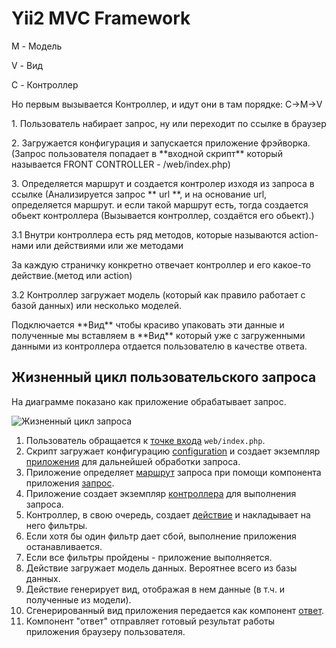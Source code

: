 <h1>Yii2 MVC Framework</h1>
<p>M - Модель</p>
<p>V - Вид</p>
<p>C - Контроллер</p>

<p>Но первым вызывается Контроллер, и идут они в там порядке: C->M->V</p>
<p>1. Пользователь набирает запрос, ну или переходит по ссылке в браузер</p>
<p>2. Загружается конфигурация и запускается приложение фрэйворка.
(Запрос пользователя попадает в **входной скрипт** который называется 
FRONT CONTROLLER - /web/index.php)</p>
<p>3. Определяется маршрут и создается контролер изходя из запроса в ссылке
(Анализируется запрос ** url **, и на основание url, определяется маршрут. и если такой маршрут есть,
тогда создается обьект контроллера (Вызывается контроллер, создаётся его обьект).)</p>
<p>3.1 Внутри контроллера есть ряд методов, которые называются action-нами или действиями или же методами</p>
<p>За каждую страничку конкретно отвечает контроллер и его какое-то действие.(метод или action)</p>
<p>3.2 Контроллер загружает модель (который как правило работает с базой данных) или несколько моделей.</p>
<p>Подключается **Вид** чтобы красиво упаковать эти данные и полученные мы вставляем в **Вид** который 
уже с загруженными данными из контроллера отдается пользователю в качестве ответа.</p>

<h2 id="request-lifecycle">Жизненный цикл пользовательского запроса  <a href="#request-lifecycle" class="hashlink"></a></h2>
<p>На диаграмме показано как приложение обрабатывает запрос.</p>
<p><img class="img-responsive" src="https://www.yiiframework.com/doc/guide/2.0/ru/images/request-lifecycle.png" alt="Жизненный цикл запроса"></p>
<ol>
<li>Пользователь обращается к <a href="/doc/guide/2.0/ru/structure-entry-scripts">точке входа</a> <code>web/index.php</code>.</li>
<li>Скрипт загружает конфигурацию <a href="/doc/guide/2.0/ru/concept-configurations">configuration</a> и создает экземпляр <a href="/doc/guide/2.0/ru/structure-applications">приложения</a> для дальнейшей обработки запроса.</li>
<li>Приложение определяет <a href="/doc/guide/2.0/ru/runtime-routing">маршрут</a> запроса при помощи компонента приложения <a href="/doc/guide/2.0/ru/runtime-requests">запрос</a>.</li>
<li>Приложение создает экземпляр <a href="/doc/guide/2.0/ru/structure-controllers">контроллера</a> для выполнения запроса.</li>
<li>Контроллер, в свою очередь, создает <a href="/doc/guide/2.0/ru/structure-controllers">действие</a> и накладывает на него фильтры.</li>
<li>Если хотя бы один фильтр дает сбой, выполнение приложения останавливается.</li>
<li>Если все фильтры пройдены - приложение выполняется.</li>
<li>Действие загружает модель данных. Вероятнее всего из базы данных.</li>
<li>Действие генерирует вид, отображая в нем данные (в т.ч. и полученные из модели).</li>
<li>Сгенерированный вид приложения передается как компонент <a href="/doc/guide/2.0/ru/runtime-responses">ответ</a>.</li>
<li>Компонент "ответ" отправляет готовый результат работы приложения браузеру пользователя.</li>
</ol>